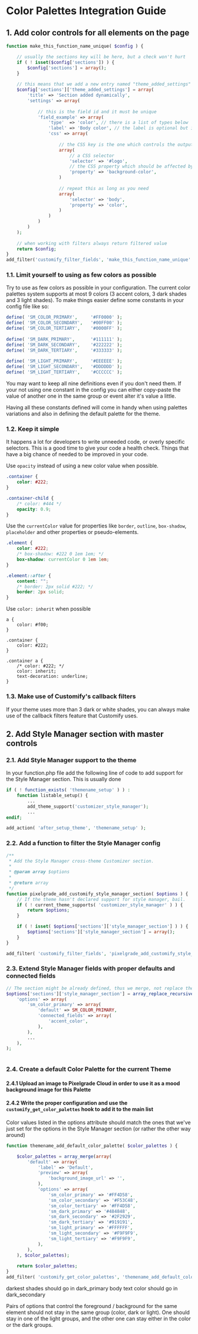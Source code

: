 # Color Palettes Integration Guide

## 1. Add color controls for all elements on the page
 
```php
function make_this_function_name_unique( $config ) {

	// usually the sections key will be here, but a check won't hurt
	if ( ! isset($config['sections']) ) { 
		$config['sections'] = array();
	}
	
	// this means that we add a new entry named "theme_added_settings" in the sections area
	$config['sections']['theme_added_settings'] = array(
		'title' => 'Section added dynamically',
		'settings' => array( 
		
			// this is the field id and it must be unique
			'field_example' => array(
				'type'  => 'color', // there is a list of types below
				'label' => 'Body color', // the label is optional but is nice to have one
				'css' => array(
				
					// the CSS key is the one which controls the output of this field
					array(
					 	// a CSS selector
						'selector' => '#logo',
						// the CSS property which should be affected by this field
						'property' => 'background-color',
					)
					
					// repeat this as long as you need
					array(
						'selector' => 'body',
						'property' => 'color',
					)
				)
			)
		)
	);
	
	// when working with filters always return filtered value
	return $config;
}
add_filter('customify_filter_fields', 'make_this_function_name_unique' );
```

### 1.1. Limit yourself to using as few colors as possible
Try to use as few colors as possible in your configuration. The current color palettes system supports at most 9 colors (3 accent colors, 3 dark shades and 3 light shades).
To make things easier define some constants in your config file like so: 

```php
define( 'SM_COLOR_PRIMARY',     '#FF0000' );
define( 'SM_COLOR_SECONDARY',   '#00FF00' );
define( 'SM_COLOR_TERTIARY',    '#0000FF' );
 
define( 'SM_DARK_PRIMARY',      '#111111' );
define( 'SM_DARK_SECONDARY',    '#222222' ); 
define( 'SM_DARK_TERTIARY',     '#333333' );
 
define( 'SM_LIGHT_PRIMARY',     '#EEEEEE' );
define( 'SM_LIGHT_SECONDARY',   '#DDDDDD' );
define( 'SM_LIGHT_TERTIARY',    '#CCCCCC' );
```

You may want to keep all nine definitions even if you don't need them. If your not using one constant in the config you can either copy-paste the value of another one in the same group or event alter it's value a little.

Having all these constants defined will come in handy when using palettes variations and also in defining the default palette for the theme.

### 1.2. Keep it simple
It happens a lot for developers to write unneeded code, or overly specific selectors. This is a good time to give your code a health check.
Things that have a big chance of needed to be improved in your code.

Use `opacity` instead of using a new color value when possible.
```css
.container {
    color: #222;
}

.container-child {
    /* color: #444 */
    opacity: 0.9;
}
```

Use the `currentColor` value for properties like `border`, `outline`, `box-shadow`, `placeholder` and other properties or pseudo-elements.
```css
.element {
    color: #222;
    /* box-shadow: #222 0 1em 1em; */
    box-shadow: currentColor 0 1em 1em;
}

.element::after {
    content: "";
    /* border: 2px solid #222; */
    border: 2px solid;
}
```
Use `color: inherit` when possible
```
a {
    color: #f00;
}

.container {
    color: #222;
}

.container a {
    /* color: #222; */
    color: inherit;
    text-decoration: underline;
}

```

### 1.3. Make use of Customify's callback filters
If your theme uses more than 3 dark or white shades, you can always make use of the callback filters feature that Customify uses.   

## 2. Add Style Manager section with master controls
### 2.1. Add Style Manager support to the theme
In your function.php file add the following line of code to add support for the Style Manager section.
This is usually done 
```php
if ( ! function_exists( 'themename_setup' ) ) :
    function listable_setup() {
        ...
        add_theme_support('customizer_style_manager');
        ...
endif;

add_action( 'after_setup_theme', 'themename_setup' );
``` 

### 2.2. Add a function to filter the Style Manager config
```php
/**
 * Add the Style Manager cross-theme Customizer section.
 *
 * @param array $options
 *
 * @return array
 */
function pixelgrade_add_customify_style_manager_section( $options ) {
	// If the theme hasn't declared support for style manager, bail.
	if ( ! current_theme_supports( 'customizer_style_manager' ) ) {
		return $options;
	}

	if ( ! isset( $options['sections']['style_manager_section'] ) ) {
		$options['sections']['style_manager_section'] = array();
	}
}
```
```php
add_filter( 'customify_filter_fields', 'pixelgrade_add_customify_style_manager_section', 12, 1 );
```

### 2.3. Extend Style Manager fields with proper defaults and connected fields
```php
// The section might be already defined, thus we merge, not replace the entire section config.
$options['sections']['style_manager_section'] = array_replace_recursive( $options['sections']['style_manager_section'], array(
    'options' => array(
        'sm_color_primary' => array(
            'default' => SM_COLOR_PRIMARY,
            'connected_fields' => array(
                'accent_color',
            ),
        ),
        ...
    ),
);
        
```

### 2.4. Create a default Color Palette for the current Theme
#### 2.4.1 Upload an image to Pixelgrade Cloud in order to use it as a mood background image for this Palette 
#### 2.4.2 Write the proper configuration and use the `customify_get_color_palettes` hook to add it to the main list 
Color values listed in the options attribute should match the ones that we've just set for the options in the Style Manager section (or rather the other way around)
```php
function themename_add_default_color_palette( $color_palettes ) {

    $color_palettes = array_merge(array(
        'default' => array(
            'label' => 'Default',
			'preview' => array(
				'background_image_url' => '',
			),
            'options' => array(
                'sm_color_primary' => '#FF4D58',
                'sm_color_secondary' => '#F53C48',
                'sm_color_tertiary' => '#FF4D58',
                'sm_dark_primary' => '#484848',
                'sm_dark_secondary' => '#2F2929',
                'sm_dark_tertiary' => '#919191',
                'sm_light_primary' => '#FFFFFF',
                'sm_light_secondary' => '#F9F9F9',
                'sm_light_tertiary' => '#F9F9F9',
            ),
        ),
    ), $color_palettes);
    
    return $color_palettes;
}
add_filter( 'customify_get_color_palettes', 'themename_add_default_color_palette' );
```
darkest shades should go in dark_primary
body text color should go in dark_secondary

Pairs of options that control the foreground / background for the same element should not stay in the same group (color, dark or light). One should stay in one of the light groups, and the other one can stay either in the color or the dark groups.
